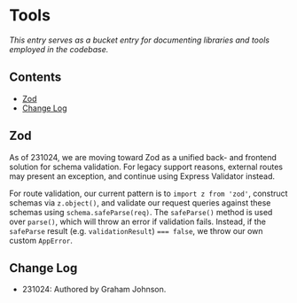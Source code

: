 # Tools

_This entry serves as a bucket entry for documenting libraries and tools employed in the codebase._

## Contents

- [Zod](#zod)
- [Change Log](#change-log)

## Zod

As of 231024, we are moving toward Zod as a unified back- and frontend solution for schema validation. For legacy support reasons, external routes may present an exception, and continue using Express Validator instead.

For route validation, our current pattern is to `import z from 'zod'`, construct schemas via `z.object()`, and validate our request queries against these schemas using `schema.safeParse(req)`. The `safeParse()` method is used over `parse()`, which will throw an error if validation fails. Instead, if  the `safeParse` result (e.g. `validationResult`) `=== false`, we throw our own custom `AppError`.

## Change Log

- 231024: Authored by Graham Johnson.

